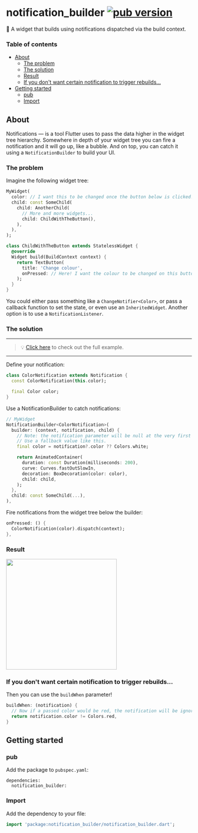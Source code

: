 # notification_builder [![pub version][pub-version-img]][pub-version-url]

🦻 A widget that builds using notifications dispatched via the build context.

### Table of contents
 - [About](https://github.com/nivisi/notification_builder#about)
   - [The problem](https://github.com/nivisi/notification_builder#the-problem)
   - [The solution](https://github.com/nivisi/notification_builder#the-solution)
   - [Result](https://github.com/nivisi/notification_builder#result)
   - [If you don't want certain notification to trigger rebuilds...](https://github.com/nivisi/notification_builder#if-you-dont-want-certain-notification-to-trigger-rebuilds)
 - [Getting started](https://github.com/nivisi/notification_builder#getting-started)
   - [pub](https://github.com/nivisi/notification_builder#pub)
   - [Import](https://github.com/nivisi/notification_builder#import)

## About

Notifications — is a tool Flutter uses to pass the data higher in the widget tree hierarchy. Somewhere in depth of your widget tree you can fire a notification and it will go up, like a bubble. And on top, you can catch it using a `NotificationBuilder` to build your UI.

### The problem

Imagine the following widget tree:

```dart
MyWidget(
  color: // I want this to be changed once the button below is clicked!
  child: const SomeChild(
    child: AnotherChild(
      // More and more widgets...
      child: ChildWithTheButton(),
    ),
  ),  
);

class ChildWithTheButton extends StatelessWidget {
  @override
  Widget build(BuildContext context) {
    return TextButton(
      title: 'Change colour',
      onPressed: // Here! I want the colour to be changed on this button pressed!
    );
  }
}
```

You could either pass something like a `ChangeNotifier<Color>`, or pass a callback function to set the state, or even use an `InheritedWidget`. Another option is to use a `NotificationListener`.

### The solution

---

> 💡 [Click here](https://github.com/nivisi/notification_builder/blob/develop/src/example/lib/main.dart) to check out the full example.

---

Define your notification:
```dart
class ColorNotification extends Notification {
  const ColorNotification(this.color);

  final Color color;
}
```

Use a NotificationBuilder to catch notifications:
```dart
// MyWidget
NotificationBuilder<ColorNotification>(
  builder: (context, notification, child) {
    // Note: the notification parameter will be null at the very first build.
    // Use a fallback value like this.
    final color = notification?.color ?? Colors.white;

    return AnimatedContainer(
      duration: const Duration(milliseconds: 200),
      curve: Curves.fastOutSlowIn,
      decoration: BoxDecoration(color: color),
      child: child,
    );
  },
  child: const SomeChild(...),
),
```

Fire notifications from the widget tree below the builder:
```dart
onPressed: () {
  ColorNotification(color).dispatch(context);
},
```

### Result

<img width=300 src="https://user-images.githubusercontent.com/33932162/196101537-e3330376-f65c-45db-9101-f69396518437.gif"/>

### If you don't want certain notification to trigger rebuilds...

Then you can use the `buildWhen` parameter!

```dart
buildWhen: (notification) {
  // Now if a passed color would be red, the notification will be ignored!
  return notification.color != Colors.red,
}
```

## Getting started

### pub

Add the package to `pubspec.yaml`:

```
dependencies:
  notification_builder:
```

### Import

Add the dependency to your file:

```dart
import 'package:notification_builder/notification_builder.dart';
```

<!-- References -->
[pub-version-img]: https://img.shields.io/badge/pub-v0.0.1-0175c2?logo=flutter
[pub-version-url]: https://pub.dev/packages/notification_builder